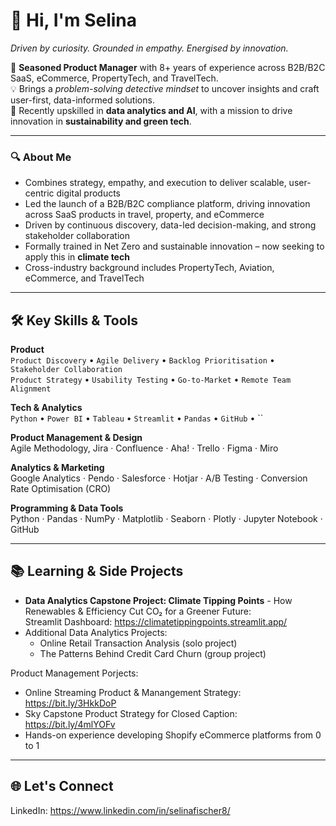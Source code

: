 # 👋 Hi, I'm Selina  
*Driven by curiosity. Grounded in empathy. Energised by innovation.*

🚀 **Seasoned Product Manager** with 8+ years of experience across B2B/B2C SaaS, eCommerce, PropertyTech, and TravelTech.  
💡 Brings a *problem-solving detective mindset* to uncover insights and craft user-first, data-informed solutions.  
🌱 Recently upskilled in **data analytics and AI**, with a mission to drive innovation in **sustainability and green tech**.

---

### 🔍 About Me  
- Combines strategy, empathy, and execution to deliver scalable, user-centric digital products  
- Led the launch of a B2B/B2C compliance platform, driving innovation across SaaS products in travel, property, and eCommerce  
- Driven by continuous discovery, data-led decision-making, and strong stakeholder collaboration  
- Formally trained in Net Zero and sustainable innovation – now seeking to apply this in **climate tech**
- Cross-industry background includes PropertyTech, Aviation, eCommerce, and TravelTech

---

## 🛠️ Key Skills & Tools

**Product**  
`Product Discovery` • `Agile Delivery` • `Backlog Prioritisation` • `Stakeholder Collaboration`  
`Product Strategy` • `Usability Testing` • `Go-to-Market` • `Remote Team Alignment`

**Tech & Analytics**  
`Python` • `Power BI` • `Tableau` • `Streamlit` • `Pandas` • `GitHub` • ``

**Product Management & Design**  
Agile Methodology, Jira · Confluence · Aha! · Trello · Figma · Miro

**Analytics & Marketing**  
Google Analytics · Pendo · Salesforce · Hotjar · A/B Testing · Conversion Rate Optimisation (CRO)

**Programming & Data Tools**  
Python · Pandas · NumPy · Matplotlib · Seaborn · Plotly · Jupyter Notebook · GitHub

---


## 📚 Learning & Side Projects

- **Data Analytics Capstone Project: Climate Tipping Points** - How Renewables & Efficiency Cut CO₂ for a Greener Future:
     <br> Streamlit Dashboard: https://climatetippingpoints.streamlit.app/
- Additional Data Analytics Projects:
  - Online Retail Transaction Analysis (solo project)
  - The Patterns Behind Credit Card Churn (group project)

Product Management Porjects:
- Online Streaming Product & Manangement Strategy: https://bit.ly/3HkkDoP
- Sky Capstone Product Strategy for Closed Caption: https://bit.ly/4mlYOFv
- Hands-on experience developing Shopify eCommerce platforms from 0 to 1
---

## 🌐 Let's Connect

LinkedIn: https://www.linkedin.com/in/selinafischer8/










